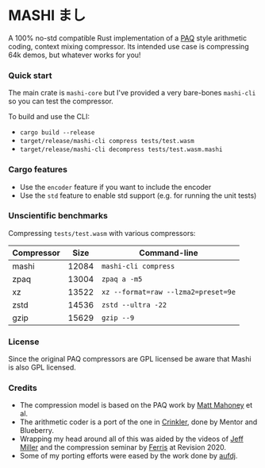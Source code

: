 # MASHI まし

A 100% no-std compatible Rust implementation of a [PAQ](http://mattmahoney.net/dc) style arithmetic coding, context mixing compressor. Its intended use case is compressing 64k demos, but whatever works for you!

### Quick start
The main crate is `mashi-core` but I've provided a very bare-bones `mashi-cli` so you can test the compressor.

To build and use the CLI:
* `cargo build --release`
* `target/release/mashi-cli compress tests/test.wasm`
* `target/release/mashi-cli decompress tests/test.wasm.mashi`

### Cargo features
* Use the `encoder` feature if you want to include the encoder
* Use the `std` feature to enable std support (e.g. for running the unit tests)

### Unscientific benchmarks
Compressing `tests/test.wasm` with various compressors:

| Compressor | Size | Command-line |
| - | - | - |
| mashi | 12084 | `mashi-cli compress` |
| zpaq | 13004 | `zpaq a -m5` |
| xz | 13522 | `xz --format=raw --lzma2=preset=9e` |
| zstd | 14536 | `zstd --ultra -22` |
| gzip | 15629 | `gzip --9` |

### License
Since the original PAQ compressors are GPL licensed be aware that Mashi is also GPL licensed.

### Credits
* The compression model is based on the PAQ work by [Matt Mahoney](http://mattmahoney.net/dc) et al.
* The arithmetic coder is a port of the one in [Crinkler](https://github.com/runestubbe/Crinkler), done by Mentor and Blueberry.
* Wrapping my head around all of this was aided by the videos of [Jeff Miller](http://jwmi.github.io/) and the compression seminar by [Ferris](https://github.com/yupferris) at Revision 2020.
* Some of my porting efforts were eased by the work done by [aufdj](https://github.com/aufdj).